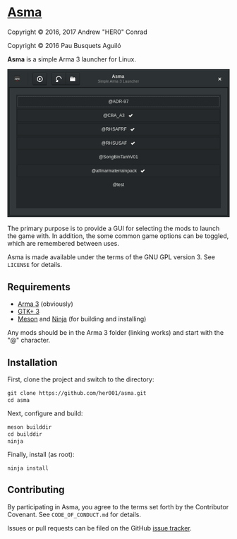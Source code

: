 # [Asma](https://github.com/her001/asma)

Copyright © 2016, 2017 Andrew "HER0" Conrad

Copyright © 2016 Pau Busquets Aguiló

**Asma** is a simple Arma 3 launcher for Linux.

![alt text](data/screenshots/screenshot-asma.png "Asma Window with Mod Selection")

The primary purpose is to provide a GUI for selecting the mods to launch the
game with. In addition, the some common game options can be toggled, which are
remembered between uses.

Asma is made available under the terms of the GNU GPL version 3. See `LICENSE`
for details.

## Requirements

* [Arma 3](http://store.steampowered.com/app/107410) (obviously)
* [GTK+ 3](https://www.gtk.org/download/index.php)
* [Meson](https://github.com/mesonbuild/meson/releases) and [Ninja](https://github.com/ninja-build/ninja/releases) (for building and installing)

Any mods should be in the Arma 3 folder (linking works) and start with the "@"
character.

## Installation

First, clone the project and switch to the directory:

```
git clone https://github.com/her001/asma.git
cd asma
```

Next, configure and build:

```
meson builddir
cd builddir
ninja
```

Finally, install (as root):

```
ninja install
```

## Contributing

By participating in Asma, you agree to the terms set forth by the
Contributor Covenant. See `CODE_OF_CONDUCT.md` for details.

Issues or pull requests can be filed on the GitHub
[issue tracker](https://github.com/her001/asma/issues).

